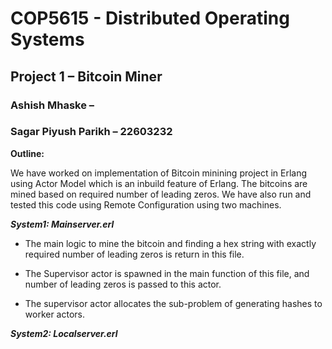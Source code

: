 
# COP5615 - Distributed Operating Systems

## Project 1 – Bitcoin Miner

### Ashish Mhaske –

### Sagar Piyush Parikh – 22603232

**Outline:**

We have worked on implementation of Bitcoin minining project in Erlang using Actor Model which is an inbuild feature of Erlang. The bitcoins are mined based on required number of leading zeros. We have also run and tested this code using Remote Configuration using two machines.

***System1: Mainserver.erl***

 - The main logic to mine the bitcoin and finding a hex string with exactly required number of leading zeros is return in this file.

- The Supervisor actor is spawned in the main function of this file, and number of leading zeros is passed to this actor.

- The supervisor actor allocates the sub-problem of generating hashes to worker actors.

***System2: Localserver.erl***
